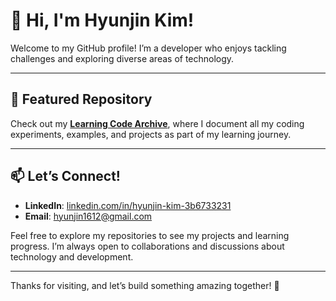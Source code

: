 # 👋 Hi, I'm Hyunjin Kim!

Welcome to my GitHub profile! I’m a developer who enjoys tackling challenges and exploring diverse areas of technology.

---

## 🌟 Featured Repository
Check out my **[Learning Code Archive](https://github.com/kim-hyunjin/learning-code-archive)**, where I document all my coding experiments, examples, and projects as part of my learning journey.

---

## 📫 Let’s Connect!
- **LinkedIn**: [linkedin.com/in/hyunjin-kim-3b6733231](https://www.linkedin.com/in/hyunjin-kim-3b6733231/)
- **Email**: [hyunjin1612@gmail.com](mailto:hyunjin1612@gmail.com) 

Feel free to explore my repositories to see my projects and learning progress. I’m always open to collaborations and discussions about technology and development.

---

Thanks for visiting, and let’s build something amazing together! 🚀
